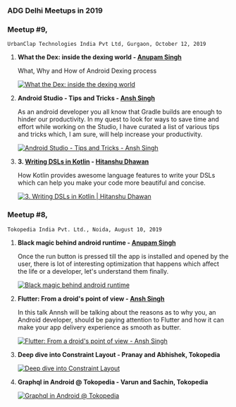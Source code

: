 ### ADG Delhi Meetups in 2019

### Meetup #9, 
    UrbanClap Technologies India Pvt Ltd, Gurgaon, October 12, 2019

1. **What the Dex: inside the dexing world - [Anupam Singh](https://www.linkedin.com/in/anupamsingh0211/)**

    What, Why and How of Android Dexing process
    
    [![What the Dex: inside the dexing world](https://img.youtube.com/vi/OhhehlODrYg/0.jpg)](https://www.youtube.com/watch?v=OhhehlODrYg)

2. **Android Studio - Tips and Tricks - [Ansh Singh](https://www.linkedin.com/in/annsh/)**

    As an android developer you all know that Gradle builds are enough to hinder our productivity. In my quest to look for ways to save time and effort while working on the Studio, I have curated a list of various tips and tricks which, I am sure, will help increase your productivity.
    
    [![Android Studio - Tips and Tricks - Ansh Singh](https://img.youtube.com/vi/zyZNFySAPi4/0.jpg)](https://www.youtube.com/watch?v=zyZNFySAPi4)

3. **3. [Writing DSLs in Kotlin](https://docs.google.com/presentation/d/1q3QSgrMFp6fAeTpOg_JhPlCyTjlrb5uaaChD5Wzbpuo/) - [Hitanshu Dhawan](https://www.linkedin.com/in/hitanshu-dhawan/)**

    How Kotlin provides awesome language features to write your DSLs which can help you make your code more beautiful and concise.

    [![3. Writing DSLs in Kotlin | Hitanshu Dhawan](https://img.youtube.com/vi/7-ewXYAjeOo/0.jpg)](https://www.youtube.com/watch?v=7-ewXYAjeOo)


### Meetup #8, 
    Tokopedia India Pvt. Ltd., Noida, August 10, 2019

1. **Black magic behind android runtime - [Anupam Singh](https://www.linkedin.com/in/anupamsingh0211/)**

    Once the run button is pressed till the app is installed and opened by the user, there is lot of interesting optimization that happens which affect the life or a developer, let's understand them finally.
    
    [![Black magic behind android runtime](https://img.youtube.com/vi/wa2S_Yz65wY/0.jpg)](https://www.youtube.com/watch?v=wa2S_Yz65wY)

2. **Flutter: From a droid's point of view - [Ansh Singh](https://www.linkedin.com/in/annsh/)**

    In this talk Annsh will be talking about the reasons as to why you, an Android developer, should be paying attention to Flutter and how it can make your app delivery experience as smooth as butter.
    
    [![Flutter: From a droid's point of view - Ansh Singh](https://img.youtube.com/vi/kd5Bi6l6wdc/0.jpg)](https://www.youtube.com/watch?v=kd5Bi6l6wdc)

3. **Deep dive into Constraint Layout - Pranay and Abhishek, Tokopedia**

    [![Deep dive into Constraint Layout](https://img.youtube.com/vi/UKmU0IxJnvs/0.jpg)](https://www.youtube.com/watch?v=UKmU0IxJnvs)

4. **Graphql in Android @ Tokopedia - Varun and Sachin, Tokopedia**

    [![Graphql in Android @ Tokopedia](https://img.youtube.com/vi/eOVDjLupZFc/0.jpg)](https://www.youtube.com/watch?v=eOVDjLupZFc)